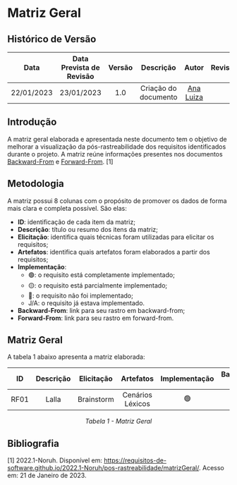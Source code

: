 # Matriz Geral
## <a>Histórico de Versão</a>
|    Data    | Data Prevista de Revisão | Versão | Descrição | Autor  | Revisor |
| :--------: | :----------------------: | :----: | :-------: | :----: | :-----: |
| 22/01/2023 | 23/01/2023 | 1.0 | Criação do documento | [Ana Luiza](https://github.com/AnHoff) |  |

## <a>Introdução</a>
A matriz geral elaborada e apresentada neste documento tem o objetivo de melhorar a visualização da pós-rastreabilidade dos requisitos identificados durante o projeto. A matriz reúne informações presentes nos documentos [Backward-From](./BackwardFrom.md) e [Forward-From](./ForwardFrom.md). [1]

## <a>Metodologia</a>
A matriz possui 8 colunas com o propósito de promover os dados de forma mais clara e completa possível. São elas:

* **ID**: identificação de cada item da matriz;
* **Descrição**: título ou resumo dos itens da matriz;
* **Elicitação**: identifica quais técnicas foram utilizadas para elicitar os requisitos;
* **Artefatos**: identifica quais artefatos foram elaborados a partir dos requisitos;
* **Implementação**:
    * 🟢: o requisito está completamente implementado;
    * 🟡: o requisito está parcialmente implementado;
    * 🔴: o requisito não foi implementado;
    * J/A: o requisito já estava implementado.
* **Backward-From**: link para seu rastro em backward-from;
* **Forward-From**: link para seu rastro em forward-from.

## <a>Matriz Geral</a>
A tabela 1 abaixo apresenta a matriz elaborada:

<center>

  
|  ID   | Descrição | Elicitação | Artefatos | Implementação | Backward-from | Forward-from |
| :---: | :-------: | :--------: | :-------: | :-----------: | :-----------: | :----------: |
| RF01  | Lalla | Brainstorm | Cenários<br>Léxicos | 🟢 | link | link|

*Tabela 1 - Matriz Geral*

</center>

## <a>Bibliografia</a>
[1] 2022.1-Noruh. Disponível em: https://requisitos-de-software.github.io/2022.1-Noruh/pos-rastreabilidade/matrizGeral/. Acesso em: 21 de Janeiro de 2023.

